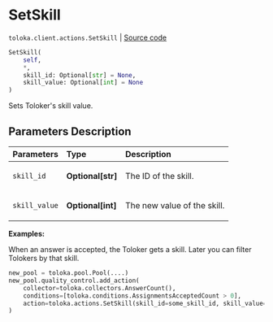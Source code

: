 # SetSkill
`toloka.client.actions.SetSkill` | [Source code](https://github.com/Toloka/toloka-kit/blob/v1.2.0/src/client/actions.py#L159)

```python
SetSkill(
    self,
    *,
    skill_id: Optional[str] = None,
    skill_value: Optional[int] = None
)
```

Sets Toloker's skill value.

## Parameters Description

| Parameters | Type | Description |
| :----------| :----| :-----------|
`skill_id`|**Optional\[str\]**|<p>The ID of the skill.</p>
`skill_value`|**Optional\[int\]**|<p>The new value of the skill.</p>

**Examples:**

When an answer is accepted, the Toloker gets a skill. Later you can filter Tolokers by that skill.

```python
new_pool = toloka.pool.Pool(....)
new_pool.quality_control.add_action(
    collector=toloka.collectors.AnswerCount(),
    conditions=[toloka.conditions.AssignmentsAcceptedCount > 0],
    action=toloka.actions.SetSkill(skill_id=some_skill_id, skill_value=1),
)
```
